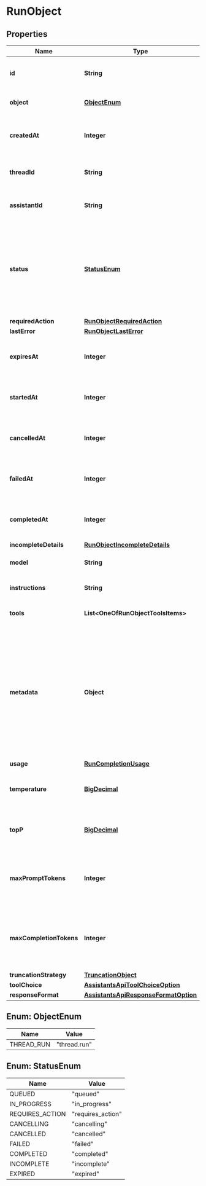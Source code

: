 # RunObject

## Properties
Name | Type | Description | Notes
------------ | ------------- | ------------- | -------------
**id** | **String** | The identifier, which can be referenced in API endpoints. | 
**object** | [**ObjectEnum**](#ObjectEnum) | The object type, which is always &#x60;thread.run&#x60;. | 
**createdAt** | **Integer** | The Unix timestamp (in seconds) for when the run was created. | 
**threadId** | **String** | The ID of the [thread](/docs/api-reference/threads) that was executed on as a part of this run. | 
**assistantId** | **String** | The ID of the [assistant](/docs/api-reference/assistants) used for execution of this run. | 
**status** | [**StatusEnum**](#StatusEnum) | The status of the run, which can be either &#x60;queued&#x60;, &#x60;in_progress&#x60;, &#x60;requires_action&#x60;, &#x60;cancelling&#x60;, &#x60;cancelled&#x60;, &#x60;failed&#x60;, &#x60;completed&#x60;, &#x60;incomplete&#x60;, or &#x60;expired&#x60;. | 
**requiredAction** | [**RunObjectRequiredAction**](RunObjectRequiredAction.md) |  | 
**lastError** | [**RunObjectLastError**](RunObjectLastError.md) |  | 
**expiresAt** | **Integer** | The Unix timestamp (in seconds) for when the run will expire. | 
**startedAt** | **Integer** | The Unix timestamp (in seconds) for when the run was started. | 
**cancelledAt** | **Integer** | The Unix timestamp (in seconds) for when the run was cancelled. | 
**failedAt** | **Integer** | The Unix timestamp (in seconds) for when the run failed. | 
**completedAt** | **Integer** | The Unix timestamp (in seconds) for when the run was completed. | 
**incompleteDetails** | [**RunObjectIncompleteDetails**](RunObjectIncompleteDetails.md) |  | 
**model** | **String** | The model that the [assistant](/docs/api-reference/assistants) used for this run. | 
**instructions** | **String** | The instructions that the [assistant](/docs/api-reference/assistants) used for this run. | 
**tools** | **List&lt;OneOfRunObjectToolsItems&gt;** | The list of tools that the [assistant](/docs/api-reference/assistants) used for this run. | 
**metadata** | **Object** | Set of 16 key-value pairs that can be attached to an object. This can be useful for storing additional information about the object in a structured format. Keys can be a maximum of 64 characters long and values can be a maxium of 512 characters long.  | 
**usage** | [**RunCompletionUsage**](RunCompletionUsage.md) |  | 
**temperature** | [**BigDecimal**](BigDecimal.md) | The sampling temperature used for this run. If not set, defaults to 1. |  [optional]
**topP** | [**BigDecimal**](BigDecimal.md) | The nucleus sampling value used for this run. If not set, defaults to 1. |  [optional]
**maxPromptTokens** | **Integer** | The maximum number of prompt tokens specified to have been used over the course of the run.  | 
**maxCompletionTokens** | **Integer** | The maximum number of completion tokens specified to have been used over the course of the run.  | 
**truncationStrategy** | [**TruncationObject**](TruncationObject.md) |  | 
**toolChoice** | [**AssistantsApiToolChoiceOption**](AssistantsApiToolChoiceOption.md) |  | 
**responseFormat** | [**AssistantsApiResponseFormatOption**](AssistantsApiResponseFormatOption.md) |  | 

<a name="ObjectEnum"></a>
## Enum: ObjectEnum
Name | Value
---- | -----
THREAD_RUN | &quot;thread.run&quot;

<a name="StatusEnum"></a>
## Enum: StatusEnum
Name | Value
---- | -----
QUEUED | &quot;queued&quot;
IN_PROGRESS | &quot;in_progress&quot;
REQUIRES_ACTION | &quot;requires_action&quot;
CANCELLING | &quot;cancelling&quot;
CANCELLED | &quot;cancelled&quot;
FAILED | &quot;failed&quot;
COMPLETED | &quot;completed&quot;
INCOMPLETE | &quot;incomplete&quot;
EXPIRED | &quot;expired&quot;
